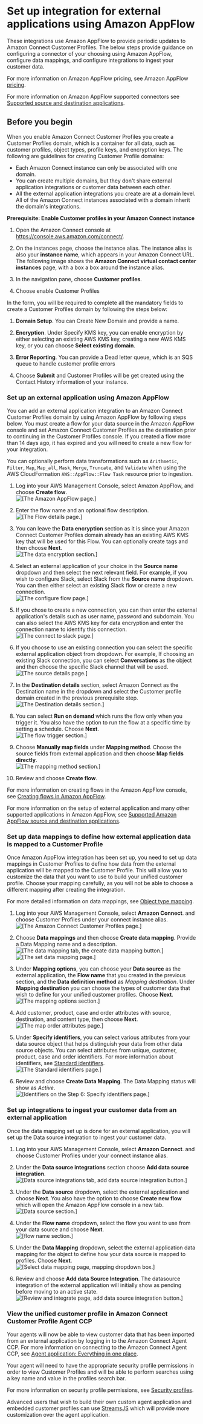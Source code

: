 # Set up integration for external applications using Amazon AppFlow<a name="integrate-external-applications-appflow"></a>

These integrations use Amazon AppFlow to provide periodic updates to Amazon Connect Customer Profiles\. The below steps provide guidance on configuring a connector of your choosing using Amazon AppFlow, configure data mappings, and configure integrations to ingest your customer data\.

For more information on Amazon AppFlow pricing, see Amazon AppFlow [pricing](http://aws.amazon.com/appflow/pricing/)\.

For more information on Amazon AppFlow supported connectors see [Supported source and destination applications](https://docs.aws.amazon.com/appflow/latest/userguide/app-specific.html)\.

## Before you begin<a name="integrate-ea-appflow-pre-req"></a>

When you enable Amazon Connect Customer Profiles you create a Customer Profiles domain, which is a container for all data, such as customer profiles, object types, profile keys, and encryption keys\. The following are guidelines for creating Customer Profile domains:
+ Each Amazon Connect instance can only be associated with one domain\.
+ You can create multiple domains, but they don't share external application integrations or customer data between each other\.
+ All the external application integrations you create are at a domain level\. All of the Amazon Connect instances associated with a domain inherit the domain's integrations\.

**Prerequisite: Enable Customer profiles in your Amazon Connect instance**

1. Open the Amazon Connect console at [https://console\.aws\.amazon\.com/connect/](https://console.aws.amazon.com/connect/)\.

1. On the instances page, choose the instance alias\. The instance alias is also your **instance name**, which appears in your Amazon Connect URL\. The following image shows the **Amazon Connect virtual contact center instances** page, with a box a box around the instance alias\.

1. In the navigation pane, choose **Customer profiles**\.

1. Choose enable Customer Profiles

In the form, you will be required to complete all the mandatory fields to create a Customer Profiles domain by following the steps below:

1. **Domain Setup**\. You can Create New Domain and provide a name\.

1. **Encryption**\. Under Specify KMS key, you can enable encryption by either selecting an existing AWS KMS key, creating a new AWS KMS key, or you can choose **Select existing domain**\.

1. **Error Reporting**\. You can provide a Dead letter queue, which is an SQS queue to handle customer profile errors

1. Choose **Submit** and Customer Profiles will be get created using the Contact History information of your instance\.

### Set up an external application using Amazon AppFlow<a name="integrate-ea-appflow-data-source"></a>

You can add an external application integration to an Amazon Connect Customer Profiles domain by using Amazon AppFlow by following steps below\. You must create a flow for your data source in the Amazon AppFlow console and set Amazon Connect Customer Profiles as the destination prior to continuing in the Customer Profiles console\. If you created a flow more than 14 days ago, it has expired and you will need to create a new flow for your integration\.

You can optionally perform data transformations such as `Arithmetic`, `Filter`, `Map`, `Map_all`, `Mask`, `Merge`, `Truncate`, and `Validate` when using the AWS CloudFormation `AWS::AppFlow::Flow Task` resource prior to ingestion\.

1. Log into your AWS Management Console, select Amazon AppFlow, and choose **Create flow**\.  
![\[The Amazon AppFlow page.\]](http://docs.aws.amazon.com/connect/latest/adminguide/images/customer-profiles-ea-create-flow-step1.png)

1. Enter the flow name and an optional flow description\.  
![\[The Flow details page.\]](http://docs.aws.amazon.com/connect/latest/adminguide/images/customer-profiles-ea-create-flow-step2.png)

1. You can leave the **Data encryption** section as it is since your Amazon Connect Customer Profiles domain already has an existing AWS KMS key that will be used for this Flow\. You can optionally create tags and then choose **Next**\.  
![\[The data encryption section.\]](http://docs.aws.amazon.com/connect/latest/adminguide/images/customer-profiles-ea-create-flow-step3.png)

1. Select an external application of your choice in the **Source name** dropdown and then select the next relevant field\. For example, if you wish to configure Slack, select Slack from the **Source name** dropdown\. You can then either select an existing Slack flow or create a new connection\.  
![\[The configure flow page.\]](http://docs.aws.amazon.com/connect/latest/adminguide/images/customer-profiles-ea-create-flow-step4.png)

1. If you chose to create a new connection, you can then enter the external application's details such as user name, password and subdomain\. You can also select the AWS KMS key for data encryption and enter the connection name to identify this connection\.  
![\[The connect to slack page.\]](http://docs.aws.amazon.com/connect/latest/adminguide/images/customer-profiles-ea-create-flow-step5.png)

1. If you choose to use an existing connection you can select the specific external application object from dropdown\. For example, If choosing an existing Slack connection, you can select **Conversations** as the object and then choose the specific Slack channel that will be used\.  
![\[The source details page.\]](http://docs.aws.amazon.com/connect/latest/adminguide/images/customer-profiles-ea-create-flow-step6.png)

1. In the **Destination details** section, select Amazon Connect as the Destination name in the dropdown and select the Customer profile domain created in the previous prerequisite step\.  
![\[The Destination details section.\]](http://docs.aws.amazon.com/connect/latest/adminguide/images/customer-profiles-ea-create-flow-step7.png)

1. You can select **Run on demand** which runs the flow only when you trigger it\. You also have the option to run the flow at a specific time by setting a schedule\. Choose **Next**\.  
![\[The flow trigger section.\]](http://docs.aws.amazon.com/connect/latest/adminguide/images/customer-profiles-ea-create-flow-step8.png)

1. Choose **Manually map fields** under **Mapping method**\. Choose the source fields from external application and then choose **Map fields directly**\.   
![\[The mapping method section.\]](http://docs.aws.amazon.com/connect/latest/adminguide/images/customer-profiles-ea-create-flow-step9.png)

1. Review and choose **Create flow**\.

For more information on creating flows in the Amazon AppFlow console, see [Creating flows in Amazon AppFlow](https://docs.aws.amazon.com/appflow/latest/userguide/create-flow.html)\.

For more information on the setup of external application and many other supported applications in Amazon AppFlow, see [Supported Amazon AppFlow source and destination applications](https://docs.aws.amazon.com/appflow/latest/userguide/app-specific.html)\.

### Set up data mappings to define how external application data is mapped to a Customer Profile<a name="integrate-ea-appflow-mappings"></a>

Once Amazon AppFlow integration has been set up, you need to set up data mappings in Customer Profiles to define how data from the external application will be mapped to the Customer Profile\. This will allow you to customize the data that you want to use to build your unified customer profile\. Choose your mapping carefully, as you will not be able to choose a different mapping after creating the integration\.

For more detailed information on data mappings, see [Object type mapping](https://docs.aws.amazon.com/connect/latest/adminguide/customer-profiles-object-type-mapping.html)\.

1. Log into your AWS Management Console, select **Amazon Connect**\. and choose Customer Profiles under your connect instance alias\.  
![\[The Amazon Connect Customer Profiles page.\]](http://docs.aws.amazon.com/connect/latest/adminguide/images/customer-profiles-ea-mapping-step1.png)

1. Choose **Data mappings** and then choose **Create data mapping**\. Provide a Data Mapping name and a description\.  
![\[The data mapping tab, the create data mapping button.\]](http://docs.aws.amazon.com/connect/latest/adminguide/images/customer-profiles-ea-mapping-step2.png)  
![\[The set data mapping page.\]](http://docs.aws.amazon.com/connect/latest/adminguide/images/customer-profiles-ea-mapping-step2_2.png)

1. Under **Mapping options**, you can choose your **Data source** as the external application, the **Flow name** that you created in the previous section, and the **Data definition method** as *Mapping destination*\. Under **Mapping destination** you can choose the types of customer data that wish to define for your unified customer profiles\. Choose **Next**\.  
![\[The mapping options section.\]](http://docs.aws.amazon.com/connect/latest/adminguide/images/customer-profiles-ea-mapping-step3.png)

1. Add customer, product, case and order attributes with source, destination, and content type, then choose **Next**\.  
![\[The map order attributes page.\]](http://docs.aws.amazon.com/connect/latest/adminguide/images/customer-profiles-ea-mapping-step4.png)

1. Under **Specify identifiers**, you can select various attributes from your data source object that helps distinguish your data from other data source objects\. You can select attributes from unique, customer, product, case and order identifiers\. For more information about identifiers, see [Standard identifiers](standard-identifiers.md)\.   
![\[The Standard identifiers page.\]](http://docs.aws.amazon.com/connect/latest/adminguide/images/customer-profiles-ea-mapping-step5.png)

1. Review and choose **Create Data Mapping**\. The Data Mapping status will show as *Active*\.  
![\[Identifiers on the Step 6: Specify identifiers page.\]](http://docs.aws.amazon.com/connect/latest/adminguide/images/customer-profiles-ea-mapping-step6.png)

### Set up integrations to ingest your customer data from an external application<a name="integrate-ea-appflow-integ"></a>

Once the data mapping set up is done for an external application, you will set up the Data source integration to ingest your customer data\. 

1. Log into your AWS Management Console, select **Amazon Connect**\. and choose Customer Profiles under your connect instance alias\.

1. Under the **Data source integrations** section choose **Add data source integration**\.  
![\[Data source integrations tab, add data source integration button.\]](http://docs.aws.amazon.com/connect/latest/adminguide/images/customer-profiles-ea-data-source-integ-step2.png)

1. Under the **Data source** dropdown, select the external application and choose **Next**\. You also have the option to choose **Create new flow** which will open the Amazon AppFlow console in a new tab\.  
![\[Data source section.\]](http://docs.aws.amazon.com/connect/latest/adminguide/images/customer-profiles-ea-data-source-integ-step3.png)

1. Under the **Flow name** dropdown, select the flow you want to use from your data source and choose **Next**\.  
![\[flow name section.\]](http://docs.aws.amazon.com/connect/latest/adminguide/images/customer-profiles-ea-data-source-integ-step4.png)

1. Under the **Data Mapping** dropdown, select the external application data mapping for the object to define how your data source is mapped to profiles\. Choose **Next**\.  
![\[Select data mapping page, mapping dropdown box.\]](http://docs.aws.amazon.com/connect/latest/adminguide/images/customer-profiles-ea-data-source-integ-step5.png)

1. Review and choose **Add data Source Integration**\. The datasource integration of the external application will initially show as pending before moving to an active state\.  
![\[Review and integrate page, add data source integration button.\]](http://docs.aws.amazon.com/connect/latest/adminguide/images/customer-profiles-ea-data-source-integ-step6.png)

### View the unified customer profile in Amazon Connect Customer Profile Agent CCP<a name="integrate-ea-appflow-view"></a>

Your agents will now be able to view customer data that has been imported from an external application by logging in to the Amazon Connect Agent CCP\. For more information on connecting to the Amazon Connect Agent CCP, see [Agent application: Everything in one place](https://docs.aws.amazon.com/connect/latest/adminguide/amazon-connect-contact-control-panel.html#use-agent-application)\.

Your agent will need to have the appropriate security profile permissions in order to view Customer Profiles and will be able to perform searches using a key name and value in the profiles search bar\.

For more information on security profile permissions, see [Security profiles](https://docs.aws.amazon.com/connect/latest/adminguide/connect-security-profiles.html)\.

Advanced users that wish to build their own custom agent application and embedded customer profiles can use [StreamsJS](http://aws.amazon.com/blogs/https://github.com/amazon-connect/amazon-connect-customer-profiles) which will provide more customization over the agent application\.